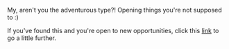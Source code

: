 My, aren't you the adventurous type?! Opening things you're not supposed to :)

If you've found this and you're open to new opportunities, click this [link](http://go.slalom.com/wehavefunwithdata) to go a little further.